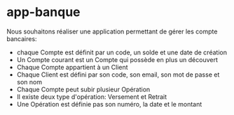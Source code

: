 # app-banque
Nous souhaitons réaliser une application permettant de gérer les compte bancaires:
 - chaque Compte est définit par un code, un solde et une date de création
 - Un Compte courant est un Compte qui possède en plus un découvert
 - Chaque Compte appartient à un Client
 - Chaque Client est défini par son code, son email, son mot de passe et son nom
 - Chaque Compte peut subir plusieur Opération
 - Il existe deux type d'opération: Versement et Retrait
 - Une Opération est définie pas son numéro, la date et le montant
